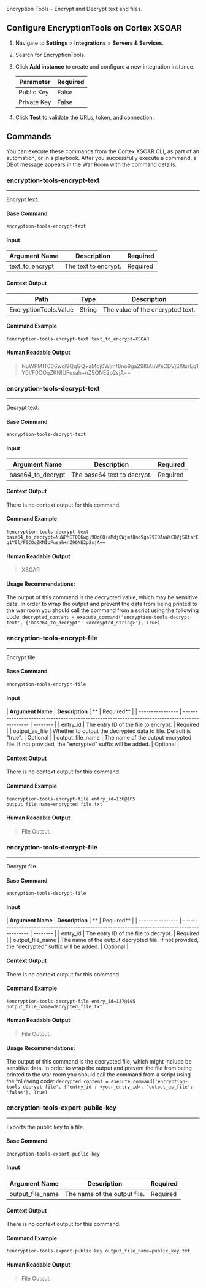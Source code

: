 Encryption Tools - Encrypt and Decrypt text and files.

## Configure EncryptionTools on Cortex XSOAR

1. Navigate to **Settings** > **Integrations** > **Servers & Services**.
2. Search for EncryptionTools.
3. Click **Add instance** to create and configure a new integration instance.

   | **Parameter** | **Required** |
   | ------------- | ------------ |
   | Public Key    | False        |
   | Private Key   | False        |

4. Click **Test** to validate the URLs, token, and connection.

## Commands

You can execute these commands from the Cortex XSOAR CLI, as part of an automation, or in a playbook. After you
successfully execute a command, a DBot message appears in the War Room with the command details.

### encryption-tools-encrypt-text

***
Encrypt text.

#### Base Command

`encryption-tools-encrypt-text`

#### Input

| **Argument Name** | **Description**      | **Required** |
| ----------------- | -------------------- | ------------ |
| text_to_encrypt   | The text to encrypt. | Required     |

#### Context Output

| **Path** | **Type** | **Description** |
| --- | --- | --- |
| EncryptionTools.Value | String   | The value of the encrypted text. |

#### Command Example

```!encryption-tools-encrypt-text text_to_encrypt=XSOAR```

#### Human Readable Output

> NuWPMIT006wgl9QqGQ+aMdj0Wjmf8no9ga29I0AuWeCDVjSXtsrEq1Y0l/F0COqZKNIUFusah+nZ9QNE2p2sjA==

### encryption-tools-decrypt-text

***
Decrypt text.

#### Base Command

`encryption-tools-decrypt-text`

#### Input

| **Argument Name** | **Description**             | **Required** |
| ----------------- | --------------------------- | ------------ |
| base64_to_decrypt | The base64 text to decrypt. | Required     |

#### Context Output

There is no context output for this command.

#### Command Example

```!encryption-tools-decrypt-text base64_to_decrypt=NuWPMIT006wgl9QqGQ+aMdj0Wjmf8no9ga29I0AuWeCDVjSXtsrEq1Y0l/F0COqZKNIUFusah+nZ9QNE2p2sjA==```

#### Human Readable Output

> XSOAR

#### Usage Recommendations:

The output of this command is the decrypted value, which may be sensitive data. In order to wrap the output and prevent
the data from being printed to the war room you should call the command from a script using the following code:
`decrypted_content = execute_command('encryption-tools-decrypt-text', {'base64_to_decrypt': <decrypted_string>'}, True)`

### encryption-tools-encrypt-file

***
Encrypt file.

#### Base Command

`encryption-tools-encrypt-file`

#### Input

| **Argument Name** | **Description**                                                                               | **
| Required**       |
| ---------------- | --------------------------------------------------------------------------------------------- | -------- |
| entry_id         | The entry ID of the file to encrypt.                                                          | Required |
| output_as_file   | Whether to output the decrypted data to file. Default is "true".                              | Optional |
| output_file_name | The name of the output encrypted file. If not provided, the "encrypted" suffix will be added. | Optional |

#### Context Output

There is no context output for this command.

#### Command Example

```!encryption-tools-encrypt-file entry_id=136@105 output_file_name=encrypted_file.txt```

#### Human Readable Output

> File Output.

### encryption-tools-decrypt-file

***
Decrypt file.

#### Base Command

`encryption-tools-decrypt-file`

#### Input

| **Argument Name** | **Description**                                                                               | **
| Required**       |
| ---------------- | --------------------------------------------------------------------------------------------- | -------- |
| entry_id         | The entry ID of the file to decrypt.                                                          | Required |
| output_file_name | The name of the output decrypted file. If not provided, the "decrypted" suffix will be added. | Optional |

#### Context Output

There is no context output for this command.

#### Command Example

```!encryption-tools-decrypt-file entry_id=137@105 output_file_name=decrypted_file.txt```

#### Human Readable Output

> File Output.

#### Usage Recommendations:

The output of this command is the decrypted file, which might include be sensitive data. In order to wrap the output and
prevent the file from being printed to the war room you should call the command from a script using the following code:
`decrypted_content = execute_command('encryption-tools-decrypt-file', {'entry_id': <your_entry_id>, 'output_as_file': 'false'}, True)`

### encryption-tools-export-public-key

***
Exports the public key to a file.

#### Base Command

`encryption-tools-export-public-key`

#### Input

| **Argument Name** | **Description**              | **Required** |
| ----------------- | ---------------------------- | ------------ |
| output_file_name  | The name of the output file. | Required     |

#### Context Output

There is no context output for this command.

#### Command Example

```!encryption-tools-export-public-key output_file_name=public_key.txt```

#### Human Readable Output

> File Output.
